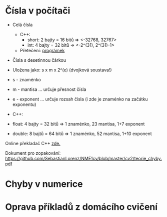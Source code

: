 # Čísla v počítači
* Celá čísla
  * C++:
    * short: 2 bajty = 16 bitů => <-32768, 32767>
    * int: 4 bajty = 32 bitů => <-2^(31), 2^(31)-1>
  * Přetečení: [prográmek](https://github.com/SebastianLorenz/NME1cv/blob/master/cv2/preteceni.cpp)

* Čísla s desetinnou čárkou
 * Uložena jako: s x m x 2^(e) (dvojková soustava!)
  * s - znaménko
  * m - mantisa ... určuje přesnost čísla
  * e - exponent ... určuje rozsah čísla (i zde je znaménko na začátku exponentu)
 * C++:
  * float: 4 bajty = 32 bitů => 1 znaménko, 23 mantisa, 1+7 exponent
  * double: 8 bajtů = 64 bitů => 1 znaménko, 52 mantisa, 1+10 exponent


Online překladač C++ [zde.](https://www.tutorialspoint.com/compile_cpp11_online.php)

Dokument pro zopakování: https://github.com/SebastianLorenz/NME1cv/blob/master/cv2/teorie_chyby.pdf

# Chyby v numerice


# Oprava příkladů z domácího cvičení


